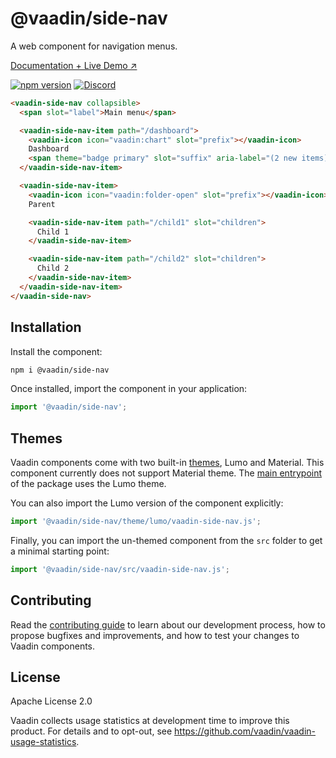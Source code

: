 # @vaadin/side-nav

A web component for navigation menus.

[Documentation + Live Demo ↗](https://vaadin.com/docs/latest/components/side-nav)

[![npm version](https://badgen.net/npm/v/@vaadin/vaadin-side-nav)](https://www.npmjs.com/package/@vaadin/vaadin-side-nav)
[![Discord](https://img.shields.io/discord/732335336448852018?label=discord)](https://discord.gg/PHmkCKC)

```html
<vaadin-side-nav collapsible>
  <span slot="label">Main menu</span>

  <vaadin-side-nav-item path="/dashboard">
    <vaadin-icon icon="vaadin:chart" slot="prefix"></vaadin-icon>
    Dashboard
    <span theme="badge primary" slot="suffix" aria-label="(2 new items)">2</span>
  </vaadin-side-nav-item>

  <vaadin-side-nav-item>
    <vaadin-icon icon="vaadin:folder-open" slot="prefix"></vaadin-icon>
    Parent

    <vaadin-side-nav-item path="/child1" slot="children">
      Child 1
    </vaadin-side-nav-item>

    <vaadin-side-nav-item path="/child2" slot="children">
      Child 2
    </vaadin-side-nav-item>
  </vaadin-side-nav-item>
</vaadin-side-nav>
```

## Installation

Install the component:

```sh
npm i @vaadin/side-nav
```

Once installed, import the component in your application:

```js
import '@vaadin/side-nav';
```

## Themes

Vaadin components come with two built-in [themes](https://vaadin.com/docs/latest/styling), Lumo and Material. 
This component currently does not support Material theme.
The [main entrypoint](https://github.com/vaadin/web-components/blob/main/packages/side-nav/vaadin-side-nav.js) of the package uses the Lumo theme.

You can also import the Lumo version of the component explicitly:

```js
import '@vaadin/side-nav/theme/lumo/vaadin-side-nav.js';
```

Finally, you can import the un-themed component from the `src` folder to get a minimal starting point:

```js
import '@vaadin/side-nav/src/vaadin-side-nav.js';
```

## Contributing

Read the [contributing guide](https://vaadin.com/docs/latest/contributing/overview) to learn about our development process, how to propose bugfixes and improvements, and how to test your changes to Vaadin components.

## License

Apache License 2.0

Vaadin collects usage statistics at development time to improve this product.
For details and to opt-out, see https://github.com/vaadin/vaadin-usage-statistics.
